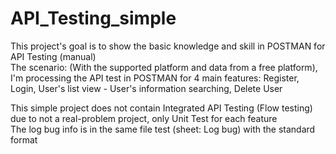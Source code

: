# API_Testing_simple

This project's goal is to show the basic knowledge and skill in POSTMAN for API Testing (manual)  
The scenario: (With the supported platform and data from a free platform), 
I'm processing the API test in POSTMAN for 4 main features: Register, Login, User's list view - User's information searching, Delete User

This simple project does not contain Integrated API Testing (Flow testing) due to not a real-problem project, only Unit Test for each feature  
The log bug info is in the same file test (sheet: Log bug) with the standard format
